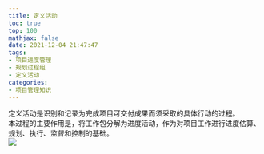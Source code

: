 ```yaml
---
title: 定义活动
toc: true
top: 100
mathjax: false
date: 2021-12-04 21:47:47
tags:
- 项目进度管理
- 规划过程组
- 定义活动
categories:
- 项目管理知识
---
```

定义活动是识别和记录为完成项目可交付成果而须采取的具体行动的过程。  
本过程的主要作用是，将工作包分解为进度活动，作为对项目工作进行进度估算、规划、执行、监督和控制的基础。  
<img src="https://ddabb.github.io/photos/pmpimages/数据流向图/6.2定义活动.png"/>
